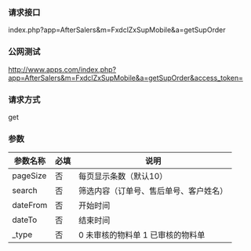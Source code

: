 ### **请求接口**
index.php?app=AfterSalers&m=FxdclZxSupMobile&a=getSupOrder



### **公网测试**
http://www.apps.com/index.php?app=AfterSalers&m=FxdclZxSupMobile&a=getSupOrder&access_token=

### **请求方式**
get


### **参数**
| 参数名称  |必填|     说明      |
|------|-----|------|
| pageSize| 否 | 每页显示条数（默认10）   |
| search| 否 | 筛选内容（订单号、售后单号、客户姓名）   |
| dateFrom| 否 | 开始时间   |
| dateTo| 否 | 结束时间   |
| _type| 否 | 0 未审核的物料单  1 已审核的物料单 |  